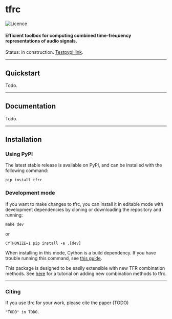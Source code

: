 # tfrc
![Licence](https://img.shields.io/github/license/b-boechat/tfrc-lib)

#### Efficient toolbox for computing combined time-frequency representations of audio signals.

Status: in construction. [Testpypi link](https://test.pypi.org/project/tfrc/).

---

## Quickstart

Todo.

---

## Documentation

Todo.

---

## Installation

### Using PyPI

The latest stable release is available on PyPI, and can be installed with the following command:

```
pip install tfrc
```

### Development mode

If you want to make changes to tfrc, you can install it in editable mode with development dependencies by cloning or downloading the repository and running:

```
make dev
```

or

```
CYTHONIZE=1 pip install -e .[dev]
```

When installing in this mode, Cython is a build dependency. If you have trouble running this command, see [this guide](https://docs.cython.org/en/stable/src/quickstart/install.html).

This package is designed to be easily extensible with new TFR combination methods. See [here](ADDING_METHODS.md) for a tutorial on adding new combination methods to tfrc.

---

### Citing

If you use tfrc for your work, please cite the paper (TODO)

```
"TODO" in TODO.
```